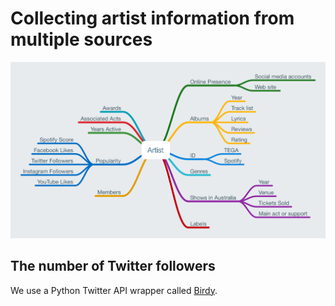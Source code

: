 # Collecting artist information from multiple sources
![artist](data/Artist-Definition.png)
## The number of Twitter followers
We use a Python Twitter API wrapper called [Birdy](https://github.com/inueni/birdy).
